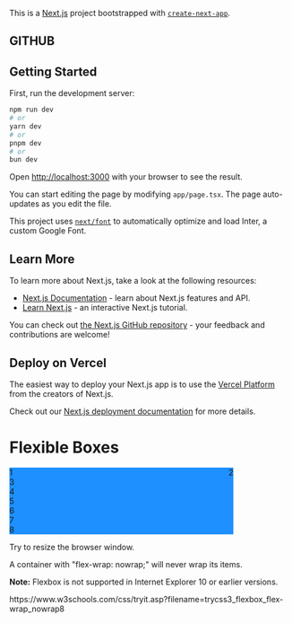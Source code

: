 This is a [Next.js](https://nextjs.org/) project bootstrapped with [`create-next-app`](https://github.com/vercel/next.js/tree/canary/packages/create-next-app).

## GITHUB
## Getting Started

First, run the development server:

```bash
npm run dev
# or
yarn dev
# or
pnpm dev
# or
bun dev
```

Open [http://localhost:3000](http://localhost:3000) with your browser to see the result.

You can start editing the page by modifying `app/page.tsx`. The page auto-updates as you edit the file.

This project uses [`next/font`](https://nextjs.org/docs/basic-features/font-optimization) to automatically optimize and load Inter, a custom Google Font.

## Learn More

To learn more about Next.js, take a look at the following resources:

- [Next.js Documentation](https://nextjs.org/docs) - learn about Next.js features and API.
- [Learn Next.js](https://nextjs.org/learn) - an interactive Next.js tutorial.

You can check out [the Next.js GitHub repository](https://github.com/vercel/next.js/) - your feedback and contributions are welcome!

## Deploy on Vercel

The easiest way to deploy your Next.js app is to use the [Vercel Platform](https://vercel.com/new?utm_medium=default-template&filter=next.js&utm_source=create-next-app&utm_campaign=create-next-app-readme) from the creators of Next.js.

Check out our [Next.js deployment documentation](https://nextjs.org/docs/deployment) for more details.

<!DOCTYPE html>
<html>
<head>
<style>
.flex-container {
  display: flex;
  flex-direction: column;
  flex-wrap: nowrap;
  width: 400px;
  background-color: DodgerBlue;

}

 .sf {
  background-color: #f1f1f1;
  width: 100px;
  margin: 10px;
  text-align: center;
  line-height: 75px;
  font-size: 30px;
}
.flex-container2{
	display:flex;
  	justify-content:space-between;
	flex-direction:row;
}
</style>
</head>
<body>
<h1>Flexible Boxes</h1>

<div class="flex-container">
  <div class="flex-container2">
    <div class="sf">1</div>
    <div>2</div>
  </div>

  <div>3</div>  
  <div>4</div>
  <div>5</div>
  <div>6</div>  
  <div>7</div>
  <div>8</div>
</div>

<p>Try to resize the browser window.</p>
<p>A container with "flex-wrap: nowrap;" will never wrap its items.</p>
<p><strong>Note:</strong> Flexbox is not supported in Internet Explorer 10 or earlier versions.</p>

</body>
</html>
https://www.w3schools.com/css/tryit.asp?filename=trycss3_flexbox_flex-wrap_nowrap8

